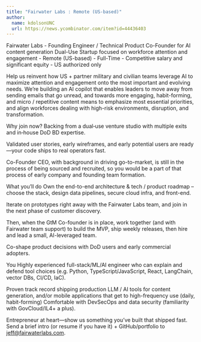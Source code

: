```yaml
---
title: "Fairwater Labs : Remote (US-based)"
author:
  name: kdolsonUNC
  url: https://news.ycombinator.com/item?id=44436403
---
```


<JobNavigation />

Fairwater Labs - Founding Engineer &#x2F; Technical Product Co-Founder for AI content generation Dual-Use Startup focused on workforce attention and engagement - Remote (US-based) - Full-Time - Competitive salary and significant equity - US authorized only

Help us reinvent how US + partner military and civilian teams leverage AI to maximize attention and engagement onto the most important and evolving needs. We’re building an AI copilot that enables leaders to move away from sending emails that go unread, and towards more engaging, habit-forming, and micro &#x2F; repetitive content means to emphasize most essential priorities, and align workforces dealing with high-risk environments, disruption, and transformation.

Why join now?
Backing from a dual‑use venture studio with multiple exits and in‑house DoD BD expertise.

Validated user stories, early wireframes, and early potential users are ready—your code ships to real operators fast.

Co-Founder CEO, with background in driving go-to-market, is still in the process of being sourced and recruited, so you would be a part of that process of early company and founding team formation.

What you’ll do
Own the end-to-end architecture &amp; tech &#x2F; product roadmap – choose the stack, design data pipelines, secure cloud infra, and front-end.

Iterate on prototypes right away with the Fairwater Labs team, and join in the next phase of customer discovery.

Then, when the GtM Co-founder is in place, work together (and with Fairwater team support) to build the MVP, ship weekly releases, then hire and lead a small, AI-leveraged team.

Co-shape product decisions with DoD users and early commercial adopters.

You
Highly experienced full-stack&#x2F;ML&#x2F;AI engineer who can explain and defend tool choices (e.g. Python, TypeScript&#x2F;JavaScript, React, LangChain, vector DBs, CI&#x2F;CD, IaC).

Proven track record shipping production LLM &#x2F; AI tools for content generation, and&#x2F;or mobile applications that get to high-frequency use (daily, habit-forming)
Comfortable with DevSecOps and data security (familiarity with GovCloud&#x2F;IL4+ a plus).

Entrepreneur at heart—show us something you’ve built that shipped fast.
Send a brief intro (or resume if you have it) + GitHub&#x2F;portfolio to jeff@fairwaterlabs.com.
<JobApplication />
